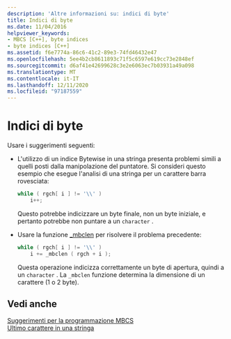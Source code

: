 ```yaml
---
description: 'Altre informazioni su: indici di byte'
title: Indici di byte
ms.date: 11/04/2016
helpviewer_keywords:
- MBCS [C++], byte indices
- byte indices [C++]
ms.assetid: f6e7774a-86c6-41c2-89e3-74fd46432e47
ms.openlocfilehash: 5ee4b2cb8611893c71f5c6597e619cc73e2848ef
ms.sourcegitcommit: d6af41e42699628c3e2e6063ec7b03931a49a098
ms.translationtype: MT
ms.contentlocale: it-IT
ms.lasthandoff: 12/11/2020
ms.locfileid: "97187559"
---
```

# <a name="byte-indices"></a>Indici di byte

Usare i suggerimenti seguenti:

- L'utilizzo di un indice Bytewise in una stringa presenta problemi simili a quelli posti dalla manipolazione del puntatore. Si consideri questo esempio che esegue l'analisi di una stringa per un carattere barra rovesciata:

    ```cpp
    while ( rgch[ i ] != '\\' )
        i++;
    ```

   Questo potrebbe indicizzare un byte finale, non un byte iniziale, e pertanto potrebbe non puntare a un `character` .

- Usare la funzione [_mbclen](../c-runtime-library/reference/mbclen-mblen-mblen-l.md) per risolvere il problema precedente:

    ```cpp
    while ( rgch[ i ] != '\\' )
        i += _mbclen ( rgch + i );
    ```

   Questa operazione indicizza correttamente un byte di apertura, quindi a un `character` . La `_mbclen` funzione determina la dimensione di un carattere (1 o 2 byte).

## <a name="see-also"></a>Vedi anche

[Suggerimenti per la programmazione MBCS](../text/mbcs-programming-tips.md)<br/>
[Ultimo carattere in una stringa](../text/last-character-in-a-string.md)
